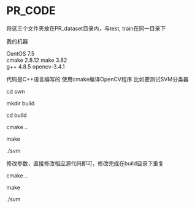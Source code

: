 # PR_CODE
将这三个文件夹放在PR_dataset目录内，与test, train在同一目录下

我的机器

CentOS 7.5   
cmake 2.8.12 
make 3.82   
g++ 4.8.5
opencv-3.4.1

代码是C++语言编写的
使用cmake编译OpenCV程序
比如要测试SVM分类器

cd svm  

mkdir build

cd build

cmake ..

make

./svm

修改参数，直接修改相应源代码即可，修改完成在build目录下重复

cmake ..

make

./svm
